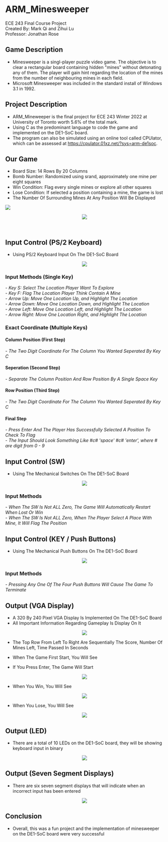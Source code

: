 # ARM_Minesweeper
ECE 243 Final Course Project <br />
Created By: Mark Qi and Zihui Lu <br />
Professor: Jonathan Rose <br />

## Game Description
- Minesweeper is a singl-player puzzle video game. The objective is to clear a rectangular board containing hidden "mines" without detonating any of them. The player will gain hint regarding the location of the mines from the number of neighbouring mines in each field. <br />
- Microsoft Minesweeper was included in the standard install of Windows 3.1 in 1992. <br />

## Project Description
- ARM_Mineweeper is the final project for ECE 243 Winter 2022 at University of Toronto worth 5.6% of the total mark. <br />
- Using C as the predominant language to code the game and implemented on the DE1-SoC board. <br />
- The program can also be simulated using an online tool called CPUlator, which can be assessed at https://cpulator.01xz.net/?sys=arm-de1soc. <br />

## Our Game
- Board Size: 14 Rows By 20 Columns <br />
- Bomb Number: Randomized using srand, approximately one mine per eight squares <br />
- Win Condition: Flag every single mines or explore all other squares <br />
- Lose Condition: If selected a position containing a mine, the game is lost <br />
- The Number Of Surrounding Mines At Any Position Will Be Displayed <br />
<p align="left">
<img src="img/num1.png">  <br />
<p align="center">
<img src="img/num2.png">  <br />
<p align="right>
<img src="img/num3.png">  <br />
<p align="left">

## Input Control (PS/2 Keyboard)
- Using PS/2 Keyboard Input On The DE1-SoC Board <br />
<p align="center">
<img src="README_img/PS_2_Keyboard.png">  <br />
<p align="left">

### Input Methods (Single Key)
*- Key S: Select The Location Player Want To Explore* <br />
*- Key F: Flag The Location Player Think Contain A Mine* <br />
*- Arrow Up: Move One Location Up, and Highlight The Location* <br />
*- Arrow Down: Move One Location Down, and Highlight The Location* <br />
*- Arrow Left: Move One Location Left, and Highlight The Location* <br />
*- Arrow Right: Move One Location Right, and Highlight The Location* <br />
### Exact Coordinate (Multiple Keys)
#### Column Position (First Step)
*- The Two Digit Coordinate For The Column You Wanted Seperated By Key C*
#### Seperation (Second Step)
*- Separate The Column Position And Row Position By A Single Space Key*
#### Row Position (Third Step)
*- The Two Digit Coordinate For The Column You Wanted Seperated By Key C*
#### Final Step
*- Press Enter And The Player Has Successfully Selected A Position To Check To Flag* <br />
*- The Input Should Look Something Like #c# 'space' #c# 'enter', where # are digit from 0 - 9*

## Input Control (SW)
- Using The Mechanical Switches On The DE1-SoC Board <br />
<p align="center">
<img src="README_img/SW.png">  <br />
<p align="left">

### Input Methods
*- When The SW Is Not ALL Zero, The Game Will Automatically Restart When Lost Or Win* <br />
*- When The SW Is Not ALL Zero, When The Player Select A Place With Mine, It Will Flag The Position* <br />

## Input Control (KEY / Push Buttons)
- Using The Mechanical Push Buttons On The DE1-SoC Board <br />
<p align="center">
<img src="README_img/KEY.png">  <br />
<p align="left">

### Input Methods
*- Pressing Any One Of The Four Push Buttons Will Cause The Game To Terminate* <br />

## Output (VGA Display)
- A 320 By 240 Pixel VGA Display Is Implemented On The DE1-SoC Board <br />
- All Important Information Regarding Gameplay Is Display On It <br />
<p align="center">
<img src="README_img/VGA_1.png">  <br />
<p align="left">

- The Top Row From Left To Right Are Sequentially The Score, Number Of Mines Left, Time Passed In Seconds <br />

- When The Game First Start, You Will See <br />
- If You Press Enter, The Game Will Start <br />
<p align="center">
<img src="img/start_screen.png">  <br />
<p align="left">

- When You Win, You Will See <br />
<p align="center">
<img src="img/win_screen.png">  <br />
<p align="left">

- When You Lose, You Will See <br />
<p align="center">
<img src="img/gameOver.jpeg">  <br />
<p align="left">

## Output (LED)
- There are a total of 10 LEDs on the DE1-SoC board, they will be showing keyboard input in binary <br />
<p align="center">
<img src="README_img/LED.png">  <br />
<p align="left">

## Output (Seven Segment Displays)
- There are six seven segment displays that will indicate when an incorrect input has been entered <br />
<p align="center">
<img src="README_img/HEX.png">  <br />
<p align="left">

## Conclusion
- Overall, this was a fun project and the implementation of minesweeper on the DE1-SoC board were very successful <br />
